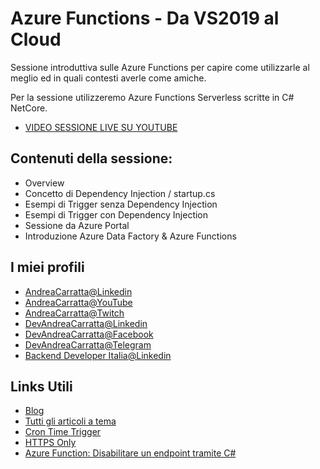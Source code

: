 # Azure Functions - Da VS2019 al Cloud

Sessione introduttiva sulle Azure Functions per capire come utilizzarle al meglio ed in quali contesti averle come amiche. 

Per la sessione utilizzeremo Azure Functions Serverless scritte in C# NetCore.

- [VIDEO SESSIONE LIVE SU YOUTUBE](https://youtu.be/ScDWBlSsWho) 

## Contenuti della sessione:

- Overview	
- Concetto di Dependency Injection / startup.cs
- Esempi di Trigger senza Dependency Injection
- Esempi di Trigger con Dependency Injection
- Sessione da Azure Portal
- Introduzione Azure Data Factory & Azure Functions

## I miei profili

- [AndreaCarratta@Linkedin](http://bit.ly/linkedin-acarratta)
- [AndreaCarratta@YouTube](https://bit.ly/devandreacarratta-youtube)
- [AndreaCarratta@Twitch](http://bit.ly/twitch-devandreacarratta)
- [DevAndreaCarratta@Linkedin](http://bit.ly/linkedin-devandreacarratta)
- [DevAndreaCarratta@Facebook](http://bit.ly/devandreacarratta-facebook)
- [DevAndreaCarratta@Telegram](http://bit.ly/telegram-devandreacarratta)
- [Backend Developer Italia@Linkedin](https://bit.ly/linkedin-backend-developer-italia)

## Links Utili

- [Blog](https://blog.devandreacarratta.it/)
- [Tutti gli articoli a tema](https://blog.devandreacarratta.it/tags/azure-function/)
- [Cron Time Trigger](https://blog.devandreacarratta.it/azure-function-timertrigger-cron-value-utc/)
- [HTTPS Only](https://blog.devandreacarratta.it/azure-function-https-only/)
- [Azure Function: Disabilitare un endpoint tramite C#](https://blog.devandreacarratta.it/azure-function-endpoint-disable-attribute/)

